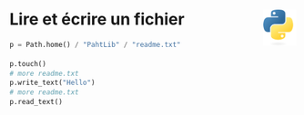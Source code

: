 # **Lire et écrire un fichier**<a href="../../../"><img align="right" src="../../../assets/logo/Python-logo-notext.svg" alt="Python" height="64px"></a>
```py
p = Path.home() / "PahtLib" / "readme.txt"

p.touch()
# more readme.txt
p.write_text("Hello")
# more readme.txt
p.read_text()